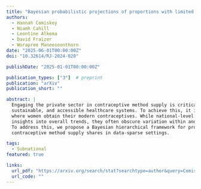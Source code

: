 ```yaml
---
title: "Bayesian probabilistic projections of proportions with limited data: an application to subnational contraceptive method supply shares"
authors:
  - Hannah Comiskey
  - Niamh Cahill
  - Leontine Alkema
  - David Fraizer
  - Worapree Maneesoonthorn
date: "2025-06-01T00:00:00Z"
doi: "10.32614/RJ-2024-020"

publishDate: "2025-01-01T00:00:00Z"

publication_types: ["3"]  # preprint
publication: "arXiv"
publication_short: ""

abstract: |
  Engaging the private sector in contraceptive method supply is critical for creating equitable,
  sustainable, and accessible healthcare systems. To achieve this, it is essential to understand
  where women obtain their modern contraceptives. While national-level estimates provide valuable
  insights into overall trends, they often obscure variation within and across subnational regions.
  To address this, we propose a Bayesian hierarchical framework for probabilistic projections of
  contraceptive method supply shares in data-sparse settings.

tags:
  - Subnational
featured: true

links:
  url_pdf: "https://arxiv.org/search/stat?searchtype=author&query=Comiskey,+H"
  url_code: ""
---
```


